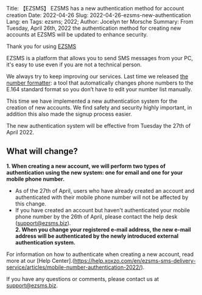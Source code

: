 Title: 【EZSMS】 EZSMS has a new authentication method for account creation
Date: 2022-04-26
Slug: 2022-04-26-ezsms-new-authentication
Lang: en
Tags: ezsms; 2022;
Author: Jocelyn ter Morsche
Summary: From Tuesday, April 26th, 2022  the authentication method for creating new accounts at EZSMS will be updated to enhance security.

Thank you for using [EZSMS](https://www.ezsms.biz/)

EZSMS is a platform that allows you to send SMS messages from your PC, it's easy to use even if you are not a technical person. 

We always try to keep improving our services. 
Last time we released [the number formatter](https://blog.xoxzo.com/en/2022/03/15/number-formatter-release/): a tool that automatically changes phone numbers to the E.164 standard format so you don’t have to edit your number list manually.

This time we have implemented a new authentication system for the creation of new accounts. We find safety and security highly important, in addition this also made the signup process easier.

The new authentication system will be effective from Tuesday the 27th of April 2022.

## What will change?
**1. When creating a new account, we will perform two types of authentication using the new system: one for email and one for your mobile phone number.**
- As of the 27th of April, users who have already created an account and authenticated with their mobile phone number will not be affected by this change.<br>
- If you have created an account but haven't authenticated your mobile phone number by the 26th of April, please contact the help desk (support@ezsms.biz). <br>
**2. When you change your registered e-mail address, the new e-mail address will be authenticated by the newly introduced external authentication system.**

For information on how to authenticate when creating a new account, read more at our [Help Center].(https://help.xoxzo.com/en/ezsms-sms-delivery-service/articles/mobile-number-authentication-2022/).

If you have any questions or comments, please contact us at support@ezsms.biz.
